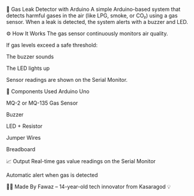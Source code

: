 🧪 Gas Leak Detector with Arduino
A simple Arduino-based system that detects harmful gases in the air (like LPG, smoke, or CO₂) using a gas sensor. When a leak is detected, the system alerts with a buzzer and LED.

⚙️ How It Works
The gas sensor continuously monitors air quality.

If gas levels exceed a safe threshold:

The buzzer sounds

The LED lights up

Sensor readings are shown on the Serial Monitor.

🧩 Components Used
Arduino Uno

MQ-2 or MQ-135 Gas Sensor

Buzzer

LED + Resistor

Jumper Wires

Breadboard

📈 Output
Real-time gas value readings on the Serial Monitor

Automatic alert when gas is detected

👨‍💻 Made By
Fawaz – 14-year-old tech innovator from Kasaragod 💡
